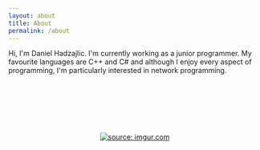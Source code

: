 ```yaml
---
layout: about
title: About
permalink: /about
---
```



Hi, I'm Daniel Hadzajlic. I'm currently working as a junior programmer. My favourite languages are C++ and C# and although I enjoy every aspect of programming, I'm particularly interested in network
programming.
	
<br>
<br>
<br>
<br>
<br>
<br>
<div style="text-align: center;">
    <a href="https://imgur.com/Fuu4O8h"><img src="https://i.imgur.com/Fuu4O8h.jpg" title="source: imgur.com" /></a>
</div>

    

